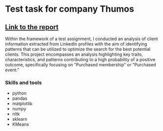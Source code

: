 # Test task for company Thumos
## [Link to the report](https://github.com/Alex972415/Test-task-for-company-Thumos/blob/main/Test_Thumos_task2.ipynb)
Within the framework of a test assignment, I conducted an analysis of client information extracted from LinkedIn profiles with the aim of identifying patterns that can be utilized to optimize the search for the best potential clients. This project encompasses an analysis highlighting key traits, characteristics, and patterns contributing to a high probability of a positive outcome, specifically focusing on "Purchased membership" or "Purchased event."
### Skills and tools
- python
- pandas
- matplotlib
- numpy
- nltk
- sklearn
- KMeans

